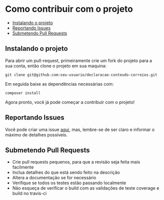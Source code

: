 # Como contribuir com o projeto

- [Instalando o projeto](#instalando-o-projeto)
- [Reportando Issues](#reportando-issues)
- [Submetendo Pull Requests](#submetendo-pull-requests)

## Instalando o projeto

Para abrir um pull-request, primeiramente crie um fork do projeto para a sua conta, então clone o projeto em sua maquina:

`git clone git@github.com:seu-usuario/declaracao-conteudo-correios.git`

Em seguida baixe as dependências necessárias com:

`composer install`

Agora pronto, você já pode começar a contribuir com o projeto!

## Reportando Issues

Você pode criar uma issue [aqui](https://github.com/fontebasso/declaracao-conteudo-correios/issues), mas, lembre-se de ser claro e informar o máximo de detalhes possíveis.

## Submetendo Pull Requests
* Crie pull requests pequenos, para que a revisão seja feita mais facilmente
* Inclua detalhes do que está sendo feito na descrição
* Altera a documentação se for necessário
* Verifique se todos os testes estão passando localmente
* Não esqueça de verificar o build com as validações de teste coverage e build no travis-ci
